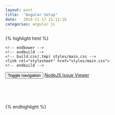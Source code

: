 ```yaml
---
layout: post
title:  "Angular Setup"
date:   2014-11-17 15:12:18
categories: angular js
---
```



{% highlight html %}
<!doctype html>


<head>
    <title></title>
    <meta charset="utf-8">
    <meta http-equiv="X-UA-Compatible" content="IE=edge">
    <meta name="viewport" content="width=device-width, initial-scale=1">
    <meta name="description" content="">
    <meta name="viewport" content="width=device-width">
    <!-- Place favicon.ico and apple-touch-icon.png in the root directory -->
    <!-- build:css(.) styles/vendor.css -->
    <!-- bower:css -->
    <link rel="stylesheet" href="bower_components/bootstrap/dist/css/bootstrap.css">
    <link rel="stylesheet" href="bower_components/bootstrap/dist/css/bootstrap-theme.min.css">
    <link href="//maxcdn.bootstrapcdn.com/font-awesome/4.2.0/css/font-awesome.min.css" rel="stylesheet">


    <!-- endbower -->
    <!-- endbuild -->
    <!-- build:css(.tmp) styles/main.css -->
    <link rel="stylesheet" href="styles/main.css">
    <!-- endbuild -->
</head>

<body ng-app="gitHubIssueViewerApp">
    <nav class="navbar navbar-inverse navbar-fixed-top" role="navigation">
        <div class="container">
            <div class="navbar-header">
                <button type="button" class="navbar-toggle collapsed" data-toggle="collapse" data-target="#navbar" aria-expanded="false" aria-controls="navbar">
                    <span class="sr-only">Toggle navigation</span>
                    <span class="icon-bar"></span>
                    <span class="icon-bar"></span>
                    <span class="icon-bar"></span>
                </button>
                <a class="navbar-brand" href="#"><i class="fa fa-github-square"></i> NodeJS Issue Viewer</a>
            </div>
        </div>
    </nav>
    <div class="container" style="margin-top: 80px;">
        <div class="row">
            <div class="col-xs-12">
                <span us-spinner></span>
                <main ng-view=""></main>
            </div>
        </div>
    </div>
    <script src="bower_components/jquery/dist/jquery.js"></script>
    <script src="bower_components/angular/angular.js"></script>
    <script src="bower_components/bootstrap/dist/js/bootstrap.js"></script>
    <script src="bower_components/angular-resource/angular-resource.js"></script>
    <script src="bower_components/angular-sanitize/angular-sanitize.js"></script>
    <script src="bower_components/angular-route/angular-route.js"></script>
    <script src="/bower_components/showdown/compressed/showdown.js"></script>
    <script src="/bower_components/angular-markdown-filter/markdown.js"></script>
    <script src="scripts/app.js"></script>
    <script src="scripts/controllers/issues.js"></script>
    <script src="scripts/controllers/user.js"></script>
    <script src="scripts/controllers/issue.js"></script>
    <script src="scripts/controllers/page.js"></script>
</body>

{% endhighlight %}

